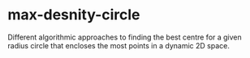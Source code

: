 # max-desnity-circle
Different algorithmic approaches to finding the best centre for a given radius circle that encloses the most points in a dynamic 2D space. 
